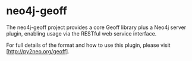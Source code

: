 # neo4j-geoff

The neo4j-geoff project provides a core Geoff library plus a Neo4j server
plugin, enabling usage via the RESTful web service interface.

For full details of the format and how to use this plugin, please visit
[http://py2neo.org/geoff].

